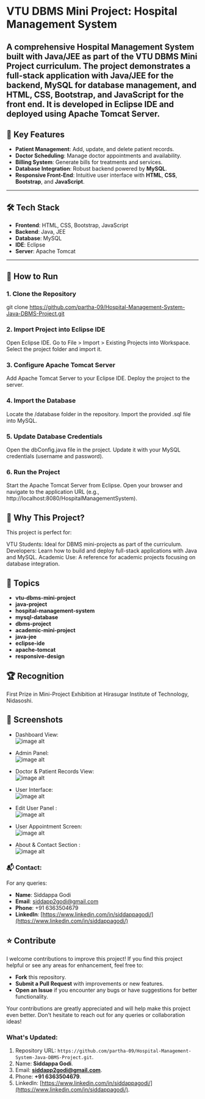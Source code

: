 # VTU DBMS Mini Project: Hospital Management System

A comprehensive Hospital Management System built with Java/JEE as part of the VTU DBMS Mini Project curriculum. The project demonstrates a full-stack application with Java/JEE for the backend, MySQL for database management, and HTML, CSS, Bootstrap, and JavaScript for the front end. It is developed in Eclipse IDE and deployed using Apache Tomcat Server.
---

## 🌟 Key Features
- **Patient Management**: Add, update, and delete patient records.
- **Doctor Scheduling**: Manage doctor appointments and availability.
- **Billing System**: Generate bills for treatments and services.
- **Database Integration**: Robust backend powered by **MySQL**.
- **Responsive Front-End**: Intuitive user interface with **HTML**, **CSS**, **Bootstrap**, and **JavaScript**.

---

## 🛠️ Tech Stack
- **Frontend**: HTML, CSS, Bootstrap, JavaScript
- **Backend**: Java, JEE
- **Database**: MySQL
- **IDE**: Eclipse
- **Server**: Apache Tomcat

---

## 🚀 How to Run

### 1. Clone the Repository
git clone https://github.com/partha-09/Hospital-Management-System-Java-DBMS-Project.git
### 2. Import Project into Eclipse IDE
Open Eclipse IDE.
Go to File > Import > Existing Projects into Workspace.
Select the project folder and import it.
### 3. Configure Apache Tomcat Server
Add Apache Tomcat Server to your Eclipse IDE.
Deploy the project to the server.
### 4. Import the Database
Locate the /database folder in the repository.
Import the provided .sql file into MySQL.
### 5. Update Database Credentials
Open the dbConfig.java file in the project.
Update it with your MySQL credentials (username and password).
### 6. Run the Project
Start the Apache Tomcat Server from Eclipse.
Open your browser and navigate to the application URL (e.g., http://localhost:8080/HospitalManagementSystem).

## 📖 Why This Project?

This project is perfect for:

VTU Students: Ideal for DBMS mini-projects as part of the curriculum.
Developers: Learn how to build and deploy full-stack applications with Java and MySQL.
Academic Use: A reference for academic projects focusing on database integration.

## 📌 Topics

- **vtu-dbms-mini-project**
- **java-project**
- **hospital-management-system**
- **mysql-database**
- **dbms-project**
- **academic-mini-project**
- **java-jee**
- **eclipse-ide**
- **apache-tomcat**
- **responsive-design**


## 🏆 Recognition

First Prize in Mini-Project Exhibition at Hirasugar Institute of Technology, Nidasoshi.

## 📸 Screenshots

- Dashboard View:  
![image alt](https://github.com/partha-09/Hospital-Management-System-Java-DBMS-Project/blob/642e81805d08517819655a78e809aa3f8dc9b69d/Image%201.jpg)

- Admin Panel:  
![image alt](https://github.com/partha-09/Hospital-Management-System-Java-DBMS-Project/blob/642e81805d08517819655a78e809aa3f8dc9b69d/Image%202.jpg)

- Doctor & Patient Records View:  
![image alt](https://github.com/partha-09/Hospital-Management-System-Java-DBMS-Project/blob/642e81805d08517819655a78e809aa3f8dc9b69d/Image%203.jpg)

- User Interface:  
![image alt](https://github.com/partha-09/Hospital-Management-System-Java-DBMS-Project/blob/642e81805d08517819655a78e809aa3f8dc9b69d/Image%204.jpg)

- Edit User Panel :  
![image alt](https://github.com/partha-09/Hospital-Management-System-Java-DBMS-Project/blob/642e81805d08517819655a78e809aa3f8dc9b69d/Image%205.jpg)

- User Appointment Screen:  
![image alt](https://github.com/partha-09/Hospital-Management-System-Java-DBMS-Project/blob/642e81805d08517819655a78e809aa3f8dc9b69d/Image%207.jpg)

- About & Contact Section :  
![image alt](https://github.com/partha-09/Hospital-Management-System-Java-DBMS-Project/blob/642e81805d08517819655a78e809aa3f8dc9b69d/Image%208.jpg)


### 📬 Contact:

For any queries:

- **Name**: Siddappa Godi
- **Email**: [siddapp2godi@gmail.com](mailto:siddapp2godi@gmail.com)
- **Phone**: +91 6363504679
- **LinkedIn**: [https://www.linkedin.com/in/siddappagodi/](https://www.linkedin.com/in/siddappagodi/)


## ⭐ Contribute

I welcome contributions to improve this project! If you find this project helpful or see any areas for enhancement, feel free to:

- **Fork** this repository.
- **Submit a Pull Request** with improvements or new features.
- **Open an Issue** if you encounter any bugs or have suggestions for better functionality.

Your contributions are greatly appreciated and will help make this project even better. Don't hesitate to reach out for any queries or collaboration ideas!


### What's Updated:
1. Repository URL: `https://github.com/partha-09/Hospital-Management-System-Java-DBMS-Project.git`.
2. Name: **Siddappa Godi**.
3. Email: **siddapp2godi@gmail.com**.
4. Phone: **+91 6363504679**.
5. LinkedIn: [https://www.linkedin.com/in/siddappagodi/](https://www.linkedin.com/in/siddappagodi/).
